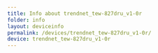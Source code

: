 ```yaml
---
title: Info about trendnet_tew-827dru_v1-0r
folder: info
layout: deviceinfo
permalink: /devices/trendnet_tew-827dru_v1-0r/
device: trendnet_tew-827dru_v1-0r
---
```

